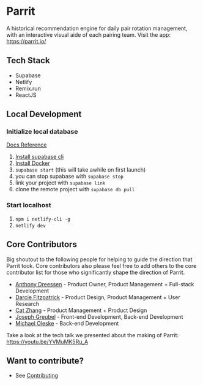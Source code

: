 # Parrit

A historical recommendation engine for daily pair rotation management, with an interactive visual aide of each pairing team.
Visit the app: https://parrit.io/

## Tech Stack

- Supabase
- Netlify
- Remix.run
- ReactJS

## Local Development

### Initialize local database

[Docs Reference](https://supabase.com/docs/guides/cli/getting-started)

1. [Install supabase cli](https://supabase.com/docs/guides/cli/getting-started)
2. [Install Docker](https://docs.docker.com/get-docker/)
3. `supabase start` (this will take awhile on first launch)
4. you can stop supabase with `supabase stop`
5. link your project with `supabase link`
6. clone the remote project with `supabase db pull`

### Start localhost

1. `npm i netlify-cli -g`
2. `netlify dev`

## Core Contributors

Big shoutout to the following people for helping to guide the direction that Parrit took. Core contributors also please feel free to add others to the core contributor list for those who significantly shape the direction of Parrit.

- [Anthony Dreessen](mailto:anthonydreessen@gmail.com) - Product Owner, Product Management + Full-stack Development
- [Darcie Fitzpatrick](mailto:darciefitzpatrick@gmail.com) - Product Design, Product Management + User Research
- [Cat Zhang](mailto:cielzee@gmail.com) - Product Management + Product Design
- [Joseph Greubel](mailto:joegreubel1@gmail.com) - Front-end Development, Back-end Development
- [Michael Oleske](mailto:moleske@pivotal.io) - Back-end Development

Take a look at the tech talk we presented about the making of Parrit: https://youtu.be/YVMuMK5Ru_A

## Want to contribute?

- See [Contributing](./docs/Contributing.md)
